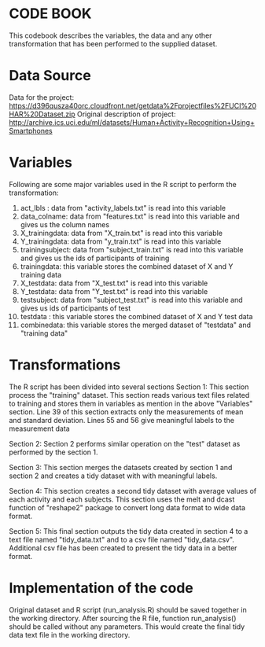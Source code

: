 # CODE BOOK

This codebook describes the variables, the data and any other transformation that has been performed to the supplied dataset.

# Data Source

Data for the project: https://d396qusza40orc.cloudfront.net/getdata%2Fprojectfiles%2FUCI%20HAR%20Dataset.zip 
Original description of project: http://archive.ics.uci.edu/ml/datasets/Human+Activity+Recognition+Using+Smartphones

# Variables

Following are some major variables used in the R script to perform the transformation:

1. act_lbls : data from "activity_labels.txt" is read into this variable
2. data_colname: data from "features.txt" is read into this variable and gives us the column names
3. X_trainingdata: data from "X_train.txt" is read into this variable
4. Y_trainingdata: data from "y_train.txt" is read into this variable
5. trainingsubject: data from "subject_train.txt" is read into this variable and gives us the ids of participants of training
6. trainingdata: this variable stores the combined dataset of X and Y training data
7. X_testdata: data from "X_test.txt" is read into this variable
8. Y_testdata: data from "Y_test.txt" is read into this variable
9. testsubject: data from "subject_test.txt" is read into this variable and gives us ids of participants of test
10. testdata : this variable stores the combined dataset of X and Y test data
11. combinedata: this variable stores the merged dataset of "testdata" and "training data"

# Transformations
The R script has been divided into several sections
Section 1: This section process the "training" dataset. This section reads various text files related to training and stores them in variables as mention in the above "Variables" section. Line 39 of this section extracts only the measurements of mean and standard deviation. Lines 55 and 56 give meaningful labels to the measurement data

Section 2: Section 2 performs similar operation on the "test" dataset as performed by the section 1.

Section 3: This section merges the datasets created by section 1 and section 2 and creates a tidy dataset with with meaningful labels.

Section 4: This section creates a second tidy dataset with average values of each activity and each subjects. This section uses the melt and dcast function of "reshape2" package to convert long data format to wide data format.

Section 5: This final section outputs the tidy data created in section 4 to a text file named "tidy_data.txt" and to a csv file named "tidy_data.csv". Additional csv file has been created to present the tidy data in a better format.

# Implementation of the code

Original dataset and R script (run_analysis.R) should be saved together in the working directory. After sourcing the R file, function run_analysis() should be called without any parameters. This would create the final tidy data text file in the working directory.
  
